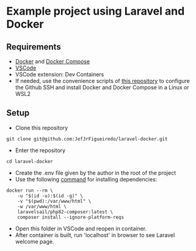 # Example project using Laravel and Docker

## Requirements
- [Docker](https://docs.docker.com/engine/install/) and [Docker Compose](https://docs.docker.com/compose/install/)
- [VSCode](https://code.visualstudio.com/download)
- VSCode extension: Dev Containers
- If needed, use the convenience scripts of [this repository](https://github.com/JefJrFigueiredo/sh-for-dev-env/tree/main) to configure the Github SSH and install Docker and Docker Compose in a Linux or WSL2

## Setup
- Clone this repository
~~~shell
git clone git@github.com:JefJrFigueiredo/laravel-docker.git
~~~
- Enter the repository
~~~shell
cd laravel-docker
~~~
- Create the .env file given by the author in the root of the project
- Use the following [command](https://laravel.com/docs/10.x/sail#installing-composer-dependencies-for-existing-projects) for installing dependencies:
~~~shell
docker run --rm \
    -u "$(id -u):$(id -g)" \
    -v "$(pwd):/var/www/html" \
    -w /var/www/html \
    laravelsail/php82-composer:latest \
    composer install --ignore-platform-reqs
~~~
- Open this folder in VSCode and reopen in container.
- After container is built, run 'localhost' in browser to see Laravel welcome page.
